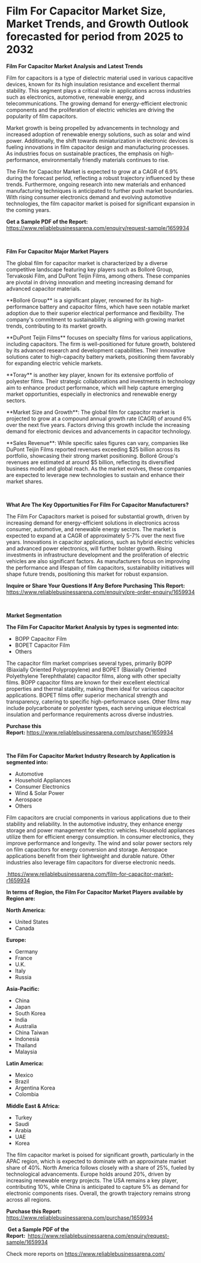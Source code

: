 <p><h1>Film For Capacitor Market Size, Market Trends, and Growth Outlook forecasted for period from 2025 to 2032</h1></p><p><strong>Film For Capacitor Market Analysis and Latest Trends</strong></p>
<p><p>Film for capacitors is a type of dielectric material used in various capacitive devices, known for its high insulation resistance and excellent thermal stability. This segment plays a critical role in applications across industries such as electronics, automotive, renewable energy, and telecommunications. The growing demand for energy-efficient electronic components and the proliferation of electric vehicles are driving the popularity of film capacitors.</p><p>Market growth is being propelled by advancements in technology and increased adoption of renewable energy solutions, such as solar and wind power. Additionally, the shift towards miniaturization in electronic devices is fueling innovations in film capacitor design and manufacturing processes. As industries focus on sustainable practices, the emphasis on high-performance, environmentally friendly materials continues to rise.</p><p>The Film for Capacitor Market is expected to grow at a CAGR of 6.9% during the forecast period, reflecting a robust trajectory influenced by these trends. Furthermore, ongoing research into new materials and enhanced manufacturing techniques is anticipated to further push market boundaries. With rising consumer electronics demand and evolving automotive technologies, the film capacitor market is poised for significant expansion in the coming years.</p></p>
<p><strong>Get a Sample PDF of the Report:&nbsp;</strong> <a href="https://www.reliablebusinessarena.com/enquiry/request-sample/1659934?utm_campaign=2488&utm_medium=2&utm_source=Github&utm_content=ia&utm_term=29032025&utm_id=film-for-capacitor">https://www.reliablebusinessarena.com/enquiry/request-sample/1659934</a></p>
<p>&nbsp;</p>
<p><strong>Film For Capacitor Major Market Players</strong></p>
<p><p>The global film for capacitor market is characterized by a diverse competitive landscape featuring key players such as Bolloré Group, Tervakoski Film, and DuPont Teijin Films, among others. These companies are pivotal in driving innovation and meeting increasing demand for advanced capacitor materials.</p><p>**Bolloré Group** is a significant player, renowned for its high-performance battery and capacitor films, which have seen notable market adoption due to their superior electrical performance and flexibility. The company's commitment to sustainability is aligning with growing market trends, contributing to its market growth.</p><p>**DuPont Teijin Films** focuses on specialty films for various applications, including capacitors. The firm is well-positioned for future growth, bolstered by its advanced research and development capabilities. Their innovative solutions cater to high-capacity battery markets, positioning them favorably for expanding electric vehicle markets.</p><p>**Toray** is another key player, known for its extensive portfolio of polyester films. Their strategic collaborations and investments in technology aim to enhance product performance, which will help capture emerging market opportunities, especially in electronics and renewable energy sectors.</p><p>**Market Size and Growth**: The global film for capacitor market is projected to grow at a compound annual growth rate (CAGR) of around 6% over the next five years. Factors driving this growth include the increasing demand for electronic devices and advancements in capacitor technology.</p><p>**Sales Revenue**: While specific sales figures can vary, companies like DuPont Teijin Films reported revenues exceeding $25 billion across its portfolio, showcasing their strong market positioning. Bolloré Group's revenues are estimated at around $5 billion, reflecting its diversified business model and global reach. As the market evolves, these companies are expected to leverage new technologies to sustain and enhance their market shares.</p></p>
<p>&nbsp;</p>
<p><strong>What Are The Key Opportunities For Film For Capacitor Manufacturers?</strong></p>
<p><p>The Film For Capacitors market is poised for substantial growth, driven by increasing demand for energy-efficient solutions in electronics across consumer, automotive, and renewable energy sectors. The market is expected to expand at a CAGR of approximately 5-7% over the next five years. Innovations in capacitor applications, such as hybrid electric vehicles and advanced power electronics, will further bolster growth. Rising investments in infrastructure development and the proliferation of electric vehicles are also significant factors. As manufacturers focus on improving the performance and lifespan of film capacitors, sustainability initiatives will shape future trends, positioning this market for robust expansion.</p></p>
<p><strong>Inquire or Share Your Questions If Any Before Purchasing This Report:</strong> <a href="https://www.reliablebusinessarena.com/enquiry/pre-order-enquiry/1659934?utm_campaign=2488&utm_medium=2&utm_source=Github&utm_content=ia&utm_term=29032025&utm_id=film-for-capacitor">https://www.reliablebusinessarena.com/enquiry/pre-order-enquiry/1659934</a></p>
<p>&nbsp;</p>
<p><strong>Market Segmentation</strong></p>
<p><strong>The Film For Capacitor Market Analysis by types is segmented into:</strong></p>
<p><ul><li>BOPP Capacitor Film</li><li>BOPET Capacitor Film</li><li>Others</li></ul></p>
<p><p>The capacitor film market comprises several types, primarily BOPP (Biaxially Oriented Polypropylene) and BOPET (Biaxially Oriented Polyethylene Terephthalate) capacitor films, along with other specialty films. BOPP capacitor films are known for their excellent electrical properties and thermal stability, making them ideal for various capacitor applications. BOPET films offer superior mechanical strength and transparency, catering to specific high-performance uses. Other films may include polycarbonate or polyester types, each serving unique electrical insulation and performance requirements across diverse industries.</p></p>
<p><strong>Purchase this Report:&nbsp;</strong><a href="https://www.reliablebusinessarena.com/purchase/1659934?utm_campaign=2488&utm_medium=2&utm_source=Github&utm_content=ia&utm_term=29032025&utm_id=film-for-capacitor">https://www.reliablebusinessarena.com/purchase/1659934</a></p>
<p>&nbsp;</p>
<p><strong>The Film For Capacitor Market Industry Research by Application is segmented into:</strong></p>
<p><ul><li>Automotive</li><li>Household Appliances</li><li>Consumer Electronics</li><li>Wind & Solar Power</li><li>Aerospace</li><li>Others</li></ul></p>
<p><p>Film capacitors are crucial components in various applications due to their stability and reliability. In the automotive industry, they enhance energy storage and power management for electric vehicles. Household appliances utilize them for efficient energy consumption. In consumer electronics, they improve performance and longevity. The wind and solar power sectors rely on film capacitors for energy conversion and storage. Aerospace applications benefit from their lightweight and durable nature. Other industries also leverage film capacitors for diverse electronic needs.</p></p>
<p><a href="https://www.reliablebusinessarena.com/film-for-capacitor-market-r1659934?utm_campaign=2488&utm_medium=2&utm_source=Github&utm_content=ia&utm_term=29032025&utm_id=film-for-capacitor">&nbsp;https://www.reliablebusinessarena.com/film-for-capacitor-market-r1659934</a></p>
<p><strong>In terms of Region, the Film For Capacitor Market Players available by Region are:</strong></p>
<p>
    <p> <strong> North America: </strong>
        <ul>
            <li>United States</li>
            <li>Canada</li>
        </ul>
        </p> 
    <p> <strong> Europe: </strong>
        <ul>
            <li>Germany</li>
            <li>France</li>
            <li>U.K.</li>
            <li>Italy</li>
            <li>Russia</li>
        </ul>
        </p> 
    <p> <strong> Asia-Pacific: </strong>
        <ul>
            <li>China</li>
            <li>Japan</li>
            <li>South Korea</li>
            <li>India</li>
            <li>Australia</li>
            <li>China Taiwan</li>
            <li>Indonesia</li>
            <li>Thailand</li>
            <li>Malaysia</li>
        </ul>
        </p> 
    <p> <strong> Latin America: </strong>
        <ul>
            <li>Mexico</li>
            <li>Brazil</li>
            <li>Argentina Korea</li>
            <li>Colombia</li>
        </ul>
        </p> 
    <p> <strong> Middle East & Africa: </strong>
        <ul>
            <li>Turkey</li>
            <li>Saudi</li>
            <li>Arabia</li>
            <li>UAE</li>
            <li>Korea</li>
        </ul>
    </p>
    </p>
<p><p>The film capacitor market is poised for significant growth, particularly in the APAC region, which is expected to dominate with an approximate market share of 40%. North America follows closely with a share of 25%, fueled by technological advancements. Europe holds around 20%, driven by increasing renewable energy projects. The USA remains a key player, contributing 10%, while China is anticipated to capture 5% as demand for electronic components rises. Overall, the growth trajectory remains strong across all regions.</p></p>
<p><strong>Purchase this Report: </strong><a href="https://www.reliablebusinessarena.com/purchase/1659934?utm_campaign=2488&utm_medium=2&utm_source=Github&utm_content=ia&utm_term=29032025&utm_id=film-for-capacitor">https://www.reliablebusinessarena.com/purchase/1659934</a></p>
<p>&nbsp;<strong>Get a Sample PDF of the Report:&nbsp;&nbsp;</strong><a href="https://www.reliablebusinessarena.com/enquiry/request-sample/1659934?utm_campaign=2488&utm_medium=2&utm_source=Github&utm_content=ia&utm_term=29032025&utm_id=film-for-capacitor">https://www.reliablebusinessarena.com/enquiry/request-sample/1659934</a></p>
<p><strong></strong></p>
<p>Check more reports on <a href="https://www.reliablebusinessarena.com/?utm_campaign=2488&utm_medium=2&utm_source=Github&utm_content=ia&utm_term=29032025&utm_id=film-for-capacitor">https://www.reliablebusinessarena.com/</a></p>